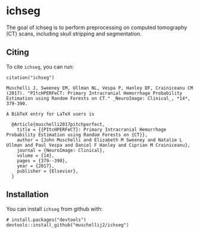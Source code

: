 
<!-- README.md is generated from README.Rmd. Please edit that file -->

ichseg
======

The goal of ichseg is to perform preprocessing on computed tomography
(CT) scans, including skull stripping and segmentation.

Citing
------

To cite `ichseg`, you can run:

    citation("ichseg")

    Muschelli J, Sweeney EM, Ullman NL, Vespa P, Hanley DF, Crainiceanu CM
    (2017). "PItcHPERFeCT: Primary Intracranial Hemorrhage Probability
    Estimation using Random Forests on CT." _NeuroImage: Clinical_, *14*,
    379-390.

    A BibTeX entry for LaTeX users is

      @Article{muschelli2017pitchperfect,
        title = {{PItcHPERFeCT}: Primary Intracranial Hemorrhage Probability Estimation using Random Forests on {CT}},
        author = {John Muschelli and Elizabeth M Sweeney and Natalie L Ullman and Paul Vespa and Daniel F Hanley and Ciprian M Crainiceanu},
        journal = {NeuroImage: Clinical},
        volume = {14},
        pages = {379--390},
        year = {2017},
        publisher = {Elsevier},
      }

Installation
------------

You can install `ichseg` from github with:

    # install.packages("devtools")
    devtools::install_github("muschellij2/ichseg")
